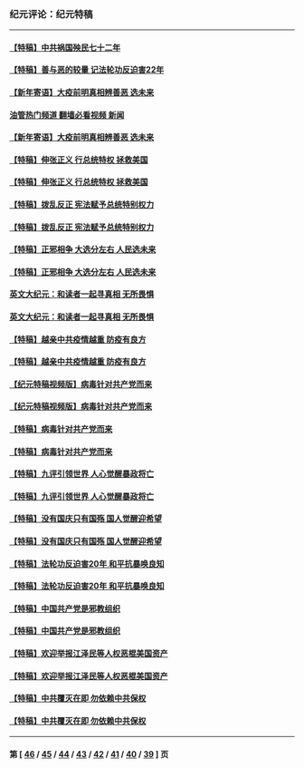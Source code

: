 ### 纪元评论：纪元特稿
---
#### [【特稿】中共祸国殃民七十二年](../../pages/nsc424/n13272607.md?02220330) 
#### [【特稿】善与恶的较量 记法轮功反迫害22年](../../pages/nsc424/n13086597.md?02220330) 
#### [【新年寄语】大疫前明真相辨善恶 选未来](../../pages/nsc424/n12660855.md?02220330) 
#### [油管热门频道 翻墙必看视频 新闻](ok?02220330)
#### [【新年寄语】大疫前明真相辨善恶 选未来](../../pages/nsc424/n12660855.md?02220330) 
#### [【特稿】伸张正义 行总统特权 拯救美国](../../pages/nsc424/n12616806.md?02220330) 
#### [【特稿】伸张正义 行总统特权 拯救美国](../../pages/nsc424/n12616806.md?02220330) 
#### [【特稿】拨乱反正 宪法赋予总统特别权力](../../pages/nsc424/n12598306.md?02220330) 
#### [【特稿】拨乱反正 宪法赋予总统特别权力](../../pages/nsc424/n12598306.md?02220330) 
#### [【特稿】正邪相争 大选分左右 人民选未来](../../pages/nsc424/n12545208.md?02220330) 
#### [【特稿】正邪相争 大选分左右 人民选未来](../../pages/nsc424/n12545208.md?02220330) 
#### [英文大纪元：和读者一起寻真相 无所畏惧](../../pages/nsc424/n12542027.md?02220330) 
#### [英文大纪元：和读者一起寻真相 无所畏惧](../../pages/nsc424/n12542027.md?02220330) 
#### [【特稿】越亲中共疫情越重 防疫有良方](../../pages/nsc424/n12042989.md?02220330) 
#### [【特稿】越亲中共疫情越重 防疫有良方](../../pages/nsc424/n12042989.md?02220330) 
#### [【纪元特稿视频版】病毒针对共产党而来](../../pages/nsc424/n11977328.md?02220330) 
#### [【纪元特稿视频版】病毒针对共产党而来](../../pages/nsc424/n11977328.md?02220330) 
#### [【特稿】病毒针对共产党而来](../../pages/nsc424/n11928818.md?02220330) 
#### [【特稿】病毒针对共产党而来](../../pages/nsc424/n11928818.md?02220330) 
#### [【特稿】九评引领世界 人心觉醒暴政将亡](../../pages/nsc424/n11660496.md?02220330) 
#### [【特稿】九评引领世界 人心觉醒暴政将亡](../../pages/nsc424/n11660496.md?02220330) 
#### [【特稿】没有国庆只有国殇 国人觉醒迎希望](../../pages/nsc424/n11549354.md?02220330) 
#### [【特稿】没有国庆只有国殇 国人觉醒迎希望](../../pages/nsc424/n11549354.md?02220330) 
#### [【特稿】法轮功反迫害20年 和平抗暴唤良知](../../pages/nsc424/n11389135.md?02220330) 
#### [【特稿】法轮功反迫害20年 和平抗暴唤良知](../../pages/nsc424/n11389135.md?02220330) 
#### [【特稿】中国共产党是邪教组织](../../pages/nsc424/n11355551.md?02220330) 
#### [【特稿】中国共产党是邪教组织](../../pages/nsc424/n11355551.md?02220330) 
#### [【特稿】欢迎举报江泽民等人权恶棍美国资产](../../pages/nsc424/n11303040.md?02220330) 
#### [【特稿】欢迎举报江泽民等人权恶棍美国资产](../../pages/nsc424/n11303040.md?02220330) 
#### [【特稿】中共覆灭在即 勿依赖中共保权](../../pages/nsc424/n11278510.md?02220330) 
#### [【特稿】中共覆灭在即 勿依赖中共保权](../../pages/nsc424/n11278510.md?02220330) 

---
#### 第 [ [46](./46.md?02220330) / [45](./45.md?02220330) / [44](./44.md?02220330) / [43](./43.md?02220330) / [42](./42.md?02220330) / [41](./41.md?02220330) / [40](./40.md?02220330) / [39](./39.md?02220330) ] 页
